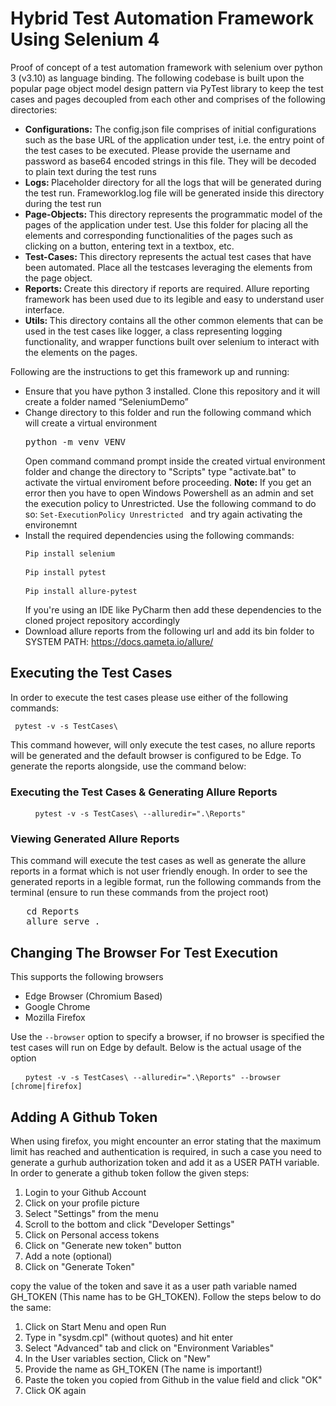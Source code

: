 # Hybrid Test Automation Framework Using Selenium 4

Proof of concept of a test automation framework with selenium over python 3 (v3.10) as language binding. The following codebase is built upon the popular page object model design pattern via PyTest library to keep the test cases and pages decoupled from each other and comprises of the following directories:
<ul>
   <li>
      <b>Configurations:</b> The config.json file comprises of initial configurations such as the base URL of the application under test, i.e. the entry point of the test cases to be executed. Please provide the username and password as base64 encoded strings in this file. They will be decoded to plain text during the test runs
   </li>
   <li> <b> Logs: </b> Placeholder directory for all the logs that will be generated during the test run. Frameworklog.log file will be generated inside this directory during the test run </li>
   <li> <b> Page-Objects: </b> This directory represents the programmatic model of the pages of the application under test. Use this folder for placing all the elements and corresponding functionalities of the pages such as clicking on a button, entering text in a textbox, etc. </li>
   <li> <b> Test-Cases: </b> This directory represents the actual test cases that have been automated. Place all the testcases leveraging the elements from the page object. </li>     
   <li> <b> Reports: </b> Create this directory if reports are required. Allure reporting framework has been used due to its legible and easy to understand user interface. </li>
<li> <b> Utils: </b> This directory contains all the other common elements that can be used in the test cases like logger, a class representing logging functionality, and wrapper functions built over selenium to interact with the elements on the pages. </li>
</ul>
Following are the instructions to get this framework up and running: 
<ul>
   <li>	Ensure that you have python 3 installed. Clone this repository and it will create a folder named “SeleniumDemo”</li>
    <li>Change directory to this folder and run the following command which will create a virtual environment </li>
   <pre>python -m venv VENV</pre>
   Open command command prompt inside the created virtual environment folder and change the directory to "Scripts" type "activate.bat" to activate the virtual enviroment before proceeding. 
   <b>Note:</b> If you get an error then you have to open Windows Powershell as an admin and set the execution policy to Unrestricted. Use the following command to do so: <code>Set-ExecutionPolicy Unrestricted </code> and try again activating the environemnt
    <li>Install the required dependencies using the following commands: </li>
   <pre><code>Pip install selenium </code></pre>
   <pre><code>Pip install pytest </code> </pre>
   <pre><code>Pip install allure-pytest </code> </pre>
   If you're using an IDE like PyCharm then add these dependencies to the cloned project repository accordingly 
   <li> Download allure reports from the following url and add its bin folder to SYSTEM PATH: 
    <a href=" https://docs.qameta.io/allure/  "> https://docs.qameta.io/allure/  </a> </pre> 
</ul>

## Executing the Test Cases

In order to execute the test cases please use either of the following commands: 

<pre>
<code> pytest -v -s TestCases\ </code>
</pre>

This command however, will only execute the test cases, no allure reports will be generated and the default browser is configured to be Edge. To generate the reports alongside, use the command below: 


### Executing the Test Cases & Generating Allure Reports 

<pre>
   <code>  pytest -v -s TestCases\ --alluredir=".\Reports" </code>
</pre>

### Viewing Generated Allure Reports 
This command will execute the test cases as well as generate the allure reports in a format which is not user friendly enough. In order to see the generated reports in a legible format, run the following commands from the terminal (ensure to run these commands from the project root)
<pre>
   cd Reports
   allure serve .
</pre>

## Changing The Browser For Test Execution
This supports the following browsers
<ul>
   <li>Edge Browser (Chromium Based)</li>
   <li>Google Chrome</li>
   <li>Mozilla Firefox</li>
</ul>

Use the <code>--browser</code> option to specify a browser, if no browser is specified the test cases will run on Edge by default. Below is the actual usage of the option

<pre>
  <code> pytest -v -s TestCases\ --alluredir=".\Reports" --browser [chrome|firefox] </code>
</pre>

## Adding A Github Token 
When using firefox, you might encounter an error stating that the maximum limit has reached and authentication is required, in such a case you need to generate a gurhub authorization token and add it as a USER PATH variable. In order to generate a github token follow the given steps:

<ol>
   <li>Login to your Github Account</li>
   <li>Click on your profile picture</li>
   <li>Select "Settings" from the menu</li>
   <li>Scroll to the bottom and click "Developer Settings"</li>
   <li>Click on Personal access tokens</li>
   <li>Click on "Generate new token" button</li>
   <li>Add a note (optional)</li>
   <li>Click on "Generate Token"</li>
</ol>

copy the value of the token and save it as a user path variable named GH_TOKEN (This name has to be GH_TOKEN). Follow the steps below to do the same:

<ol>
   <li>Click on Start Menu and open Run</li>
   <li>Type in "sysdm.cpl" (without quotes) and hit enter</li>
   <li>Select "Advanced" tab and click on "Environment Variables"</li>
   <li>In the User variables section, Click on "New"</li>
   <li>Provide the name as GH_TOKEN (The name is important!)</li>
   <li>Paste the token you copied from Github in the value field and click "OK"</li>
   <li>Click OK again</li>
</ol>
